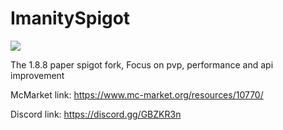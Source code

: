 # ImanitySpigot

![](https://i.imgur.com/F5BNaJV.jpg)

The 1.8.8 paper spigot fork, Focus on pvp, performance and api improvement

McMarket link: https://www.mc-market.org/resources/10770/

Discord link: https://discord.gg/GBZKR3n
